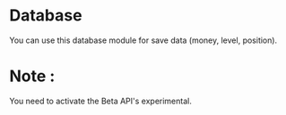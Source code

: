# Database
You can use this database module for save data (money, level, position).

# Note :
You need to activate the Beta API's experimental.
